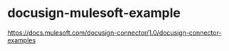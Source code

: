 # docusign-mulesoft-example
https://docs.mulesoft.com/docusign-connector/1.0/docusign-connector-examples
